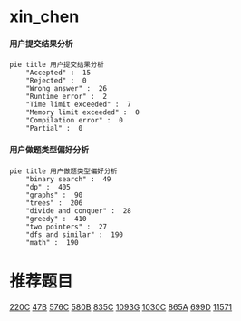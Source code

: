 # xin_chen

<!-- tabs:start -->



#### **用户提交结果分析**

```mermaid
pie title 用户提交结果分析
    "Accepted" :  15
    "Rejected" :  0
    "Wrong answer" :  26
    "Runtime error" :  2
    "Time limit exceeded" :  7
    "Memory limit exceeded" :  0
    "Compilation error" :  0
    "Partial" :  0
```

#### **用户做题类型偏好分析**

```mermaid
pie title 用户做题类型偏好分析
    "binary search" :  49
    "dp" :  405
    "graphs" :  90
    "trees" :  206
    "divide and conquer" :  28
    "greedy" :  410
    "two pointers" :  27
    "dfs and similar" :  190
    "math" :  190
```



<!-- tabs:end -->
# 推荐题目
[220C](https://codeforces.com/contest/220/problem/C)
[47B](https://codeforces.com/contest/47/problem/B)
[576C](https://codeforces.com/contest/576/problem/C)
[580B](https://codeforces.com/contest/580/problem/B)
[835C](https://codeforces.com/contest/835/problem/C)
[1093G](https://codeforces.com/contest/1093/problem/G)
[1030C](https://codeforces.com/contest/1030/problem/C)
[865A](https://codeforces.com/contest/865/problem/A)
[699D](https://codeforces.com/contest/699/problem/D)
[11571](https://codeforces.com/contest/1157/problem/1)
